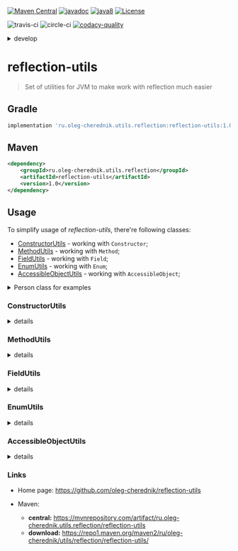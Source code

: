 [![Maven Central](https://maven-badges.herokuapp.com/maven-central/ru.oleg-cherednik.utils.reflection/reflection-utils/badge.svg)](https://maven-badges.herokuapp.com/maven-central/ru.oleg-cherednik.utils.reflection/reflection-utils)
[![javadoc](https://javadoc.io/badge2/ru.oleg-cherednik.utils.reflection/reflection-utils/javadoc.svg)](https://javadoc.io/doc/ru.oleg-cherednik.utils.reflection/reflection-utils)
[![java8](https://badgen.net/badge/java/8+/blue)](https://badgen.net/)
[![License](https://img.shields.io/badge/License-Apache%202.0-blue.svg)](http://www.apache.org/licenses/LICENSE-2.0.txt)
      
![travis-ci](https://travis-ci.com/oleg-cherednik/reflection-utils.svg?branch=master)
![circle-ci](https://circleci.com/gh/oleg-cherednik/reflection-utils/tree/master.svg?style=shield)
[![codacy-quality](https://app.codacy.com/project/badge/Grade/f4fe6d775eed4daa936620bb173052ae?branch=master)](https://app.codacy.com/gh/oleg-cherednik/reflection-utils/dashboard?branch=master)

<details><summary>develop</summary>
<p>

[![travis-ci](https://travis-ci.com/oleg-cherednik/reflection-utils.svg?branch=dev)](https://travis-ci.com/oleg-cherednik/reflection-utils)
[![circle-ci](https://circleci.com/gh/oleg-cherednik/reflection-utils/tree/dev.svg?style=shield)](https://app.circleci.com/pipelines/github/oleg-cherednik/reflection-utils)
[![codecov](https://codecov.io/gh/oleg-cherednik/reflection-utils/branch/dev/graph/badge.svg?token=OGJF0VP4G6)](https://codecov.io/gh/oleg-cherednik/reflection-utils)
[![vulnerabilities](https://snyk.io//test/github/oleg-cherednik/reflection-utils/badge.svg?targetFile=build.gradle)](https://snyk.io//test/github/oleg-cherednik/reflection-utils?targetFile=build.gradle)
[![codacy-quality](https://app.codacy.com/project/badge/Grade/f4fe6d775eed4daa936620bb173052ae?branch=dev)](https://app.codacy.com/gh/oleg-cherednik/reflection-utils/dashboard?branch=dev)

</p>
</details>  

# reflection-utils
> Set of utilities for JVM to make work with reflection much easier

## Gradle

```groovy
implementation 'ru.oleg-cherednik.utils.reflection:reflection-utils:1.0'
```

## Maven

```xml
<dependency>
    <groupId>ru.oleg-cherednik.utils.reflection</groupId>
    <artifactId>reflection-utils</artifactId>
    <version>1.0</version>
</dependency>
```
                                                    
## Usage 

To simplify usage of _reflection-utils_, there're following classes:
*   [ConstructorUtils](#constructorutils) - working with `Constructor`;
*   [MethodUtils](#methodutils) - working with `Method`;
*   [FieldUtils](#fieldutils) - working with `Field`;
*   [EnumUtils](#enumutils) - working with `Enum`;
*   [AccessibleObjectUtils](#accessibleobjectutils) - working with `AccessibleObject`;

<details><summary>Person class for examples</summary>
<p>

```java   
package ru.olegcherednik.utils.reflection.data;

public class Person {         

    private static final String AUTO = "ferrari";
    
    private String name = "defaultName";
    private int age = -1;
    private boolean marker;

    public Person() {}

    public Person(String name) {
        this.name = name;
    }
    
    public Person(String name, int age) {
        this.name = name;             
        this.age = age;
    }

    public Person(String name, int age, boolean marker) {
        this.name = name;             
        this.age = age;                               
        this.marker = marker;
    }

    public String getArgZero() {
        return "args_0";
    }

    public String getArgOne(int one) {
        return "args_" + one;
    }

    public String getArgTwo(int one, String two) {
        return "args_" + one + '_' + two; 
    }

    public String getArgThree(int one, String two, boolean three) {
        return "args_" + one + '_' + two + '_' + three; 
    }

    public static String getStaticArgZero() {
        return "static_args_0";
    }

    public static String getStaticArgOne(int one) {
        return "static_args_" + one;
    }

    public static String getStaticArgTwo(int one, String two) {
        return "static_args_" + one + '_' + two; 
    }

    public static String getStaticArgThree(int one, String two, boolean three) {
        return "static_args_" + one + '_' + two + '_' + three; 
    }

}

Person person = new Person();
```

</p>
</details>

### ConstructorUtils

<details><summary>details</summary>
<p>

#### Class object is available to use 

##### Invoke a constructor with no arguments for a given class

```java
Person person = ConstructorUtils.invokeConstructor(Person.class);
```

##### Invoke a constructor with exactly one argument for a given class

```java
Person person = ConstructorUtils.invokeConstructor(Person.class,
                                                   String.class, "anna");
```

##### Invoke a constructor with exactly two arguments for a given class

```java
Person person = ConstructorUtils.invokeConstructor(Person.class,
                                                   String.class, "peter",
                                                   int.class, 71);
```

##### Invoke a constructor with exactly three arguments for a given class

```java
Person person = ConstructorUtils.invokeConstructor(Person.class,
                                                   String.class, "marvin",
                                                   int.class, 91,
                                                   boolean.class, true); 
```

##### Invoke a constructor with many arguments for a given class

```java
Person person = ConstructorUtils.invokeConstructor(Person.class,
                                  new Class<?>[] { String.class, int.class, boolean.class },
                                  new Object[] { "marvin", 91, true });
```

#### Class object is not available and use full class name as string

Define variable with a canonical class name for `Person`:
```java
String canonicalName = "ru.olegcherednik.utils.reflection.data.Person";
// canonicalName == Person.class.getCanonicalName()
``` 

##### Invoke a constructor with no arguments for class with a given class name

```java
Person person = ConstructorUtils.invokeConstructor(canonicalName);
```
##### Invoke a constructor with exactly one argument for class with a given class name

```java
Person person = ConstructorUtils.invokeConstructor(canonicalName,
                                                   String.class, "anna");
```    

##### Invoke a constructor with exactly two arguments for class with a given class name

```java
Person person = ConstructorUtils.invokeConstructor(canonicalName,
                                                   String.class, "peter",
                                                   int.class, 71);
```

##### Invoke a constructor with exactly three arguments for class with a given class name

```java
Person person = ConstructorUtils.invokeConstructor(canonicalName,
                                                   String.class, "marvin",
                                                   int.class, 91,
                                                   boolean.class, true); 
```

##### Invoke a constructor with any number of arguments for class with a given class name

```java
Person person = ConstructorUtils.invokeConstructor(canonicalName,
                                  new Class<?>[] { String.class, int.class, boolean.class },
                                  new Object[] { "marvin", 91, true });
```

#### Constructor object is available to use

##### Invoke a given constructor providing zero arguments

```java
Constructor<Person> constructor = Person.class.getDeclaredConstructor();
Person person = ConstructorUtils.invokeConstructor(constructor); 
```

##### Invoke a given constructor providing one argument

```java                                                                 
Constructor<Person> constructor = Person.class.getDeclaredConstructor(String.class);
Person person = ConstructorUtils.invokeConstructor(constructor, "anna");
```    

##### Invoke a given constructor providing two arguments

```java                                                                             
Constructor<Person> constructor = Person.class.getDeclaredConstructor(String.class,
                                                                      int.class);
Person person = ConstructorUtils.invokeConstructor(constructor, "peter", 71);
```

##### Invoke a given constructor providing three arguments

```java                                                                                        
Constructor<Person> constructor = Person.class.getDeclaredConstructor(String.class,
                                                                      int.class,
                                                                      boolean.class);
Person person = ConstructorUtils.invokeConstructor(constructor, "marvin", 91, true); 
```
</p>
</details>

### MethodUtils

<details><summary>details</summary>
<p>

In case of `method` with a given name is not exist in the given class, then
the parent class will be used to find the `method` etc. 

#### Invoke not static method with a given name and no arguments

```java                                                                             
String argZero = MethodUtils.invokeMethod(person, "getArgZero");
// argZero == "args_0"
```

#### Invoke not static method with a given name and exactly 1 argument

```java                      
String argOne = MethodUtils.invokeMethod(person, "getArgOne"
                                         int.class, 1);
// argOne == "args_1"
```   

#### Invoke not static method with a given name and exactly 2 arguments

```java                      
String argTwo = MethodUtils.invokeMethod(person, "getArgTwo"
                                         int.class, 1,
                                         String.class, "x2");
// argTwo == "args_1_x2"
```

#### Invoke not static method with a given name and exactly 3 arguments

```java                      
String argThree = MethodUtils.invokeMethod(person, "getArgThree"
                                           int.class, 1,
                                           String.class, "x2",
                                           boolean.class, true);
// argThree == "args_1_x2_true"
```

#### Invoke not static method with a given name and any number of arguments

```java                      
String argThree = MethodUtils.invokeMethod(person, "getArgThree"
                                           new Class<?>[] { int.class, String.class, boolean.class },
                                           new Object[] { 1, "x2", true });
// argThree == "args_1_x2_true"
```

#### Invoke not static method with given arguments

```java                      
Method method = person.getClass().getDeclaredMethod("getArgThree");
String argThree = MethodUtils.invokeMethod(person, method, 1, "x2", true);
// argThree == "args_1_x2_true"
```

#### Invoke static method with a given name and no arguments

```java                                                                             
String staticArgZero = MethodUtils.invokeMethod(Person.class, "getStaticArgZero");
// staticArgZero == "static_args_0"
```

#### Invoke static method with a given name and exactly 1 argument

```java                      
String staticArgOne = MethodUtils.invokeMethod(Person.class, "getStaticArgOne"
                                               int.class, 1);
// staticArgOne == "static_args_1"
```   

#### Invoke static method with a given name and exactly 2 arguments

```java                      
String staticArgTwo = MethodUtils.invokeMethod(Person.class, "getStaticArgTwo"
                                               int.class, 1,
                                               String.class, "x2");
// staticArgTwo == "static_args_1_x2"
```

#### Invoke static method with a given name and exactly 3 arguments

```java                      
String staticArgThree = MethodUtils.invokeMethod(Person.class, "getStaticArgThree"
                                                 int.class, 1,
                                                 String.class, "x2",
                                                 boolean.class, true);
// staticArgThree == "static_args_1_x2_true"
```

#### Invoke static method with a given name and any number of arguments

```java                      
String staticArgThree = MethodUtils.invokeMethod(Person.class, "getStaticArgThree"
                                               new Class<?>[] { int.class, String.class, boolean.class },
                                               new Object[] { 1, "x2", true });
// staticArgThree == "args_1_x2_true"
```

#### Invoke static method with given arguments

```java                      
Method method = Person.class.getDeclaredMethod("getStaticArgThree");
String staticArgThree = MethodUtils.invokeMethod(method, 1, "x2", true);
// staticArgThree == "args_1_x2_true"
```

#### Retrieve method return type

```java                      
Method method = Person.class.getDeclaredMethod("getArgZero");
Class<?> cls = MethodUtils.getReturnType(method);
// cls == String.class
```

In case it's possible that given `method` could be `null` then default value can be provided:

```java
Class<?> cls = MethodUtils.getReturnType(null, int.class);
// cls == int.class
```

</p>
</details>

### FieldUtils

<details><summary>details</summary>
<p>

In case of `filed` with a given name is not exist in the given class, then the
parent class will be used to find the `field` etc. 

#### Get the value of the non-static field

```java
Field field = person.getClass().getDeclaredField("name");
String name = FieldUtils.getFieldValue(person, field);
// name == "defaultName"
```

#### Get the value of the non-static field with a given name
```java
String name = FieldUtils.getFieldValue(person, "name");
// name == "defaultName"
```

#### Get the value of the static field

```java
Field field = Person.class.getDeclaredField("AUTO");
String auto = FieldUtils.getFieldValue(person, field);
// auto == "ferrari"
```

#### Get the value of the static field with a given name
```java
String auto = FieldUtils.getFieldValue(Person.class, "AUTO");
// auto == "ferrari"
```

#### Set given value to the non-static field

```java
Field field = person.getClass().getDeclaredField("name");
FieldUtils.setFieldValue(person, field, "anna");
// person.name == "anna"
```

#### Set given value to the non-static field with a given name
```java
FieldUtils.getFieldValue(Person.class , "name", "anna");
// person.name == "anna"
```

#### Call given consumer for the non-static field 

```java
Field field = person.getClass().getDeclaredField("name");
Consumer<Field> task = f -> f.set(person, "anna")
FieldUtils.setFieldValue(field, task);
// person.name == "anna" 
```

#### Call given consumer for the non-static field with a given name 

```java
Consumer<Field> task = f -> f.set(person, "anna")
FieldUtils.setFieldValue(person, "name", task);
// person.name == "anna" 
```

#### Set given value to the static field

```java
Field field = Prson.getClass().getDeclaredField("AUTO");
FieldUtils.setStaticFieldValue(field, "mercedes");
// Person.AUTO == "mercedes"
```

#### Set given value to the static field with a given name

```java
FieldUtils.setStaticFieldValue(Person.class, "AUTO", "mercedes");
// Person.AUTO == "mercedes"
```

#### Call given consumer for the static field 

```java
Field field = Person.class.getDeclaredField("AUTO");
Consumer<Field> task = f -> f.set(null, "mercedes")
FieldUtils.setStaticFieldValue(field, task);
// Person.AUTO == "mercedes"           
```

#### Call given consumer for the static field with a given name 

```java
Consumer<Field> task = f -> f.set(null, "mercedes")
FieldUtils.setStaticFieldValue(Person.class, "AUTO", task);
// Person.AUTO == "mercedes"
```

#### Retrieve filed value type

```java                      
Field field = person.getClass().getDeclaredField("name");
Class<?> cls = FieldUtils.getType(field);
// cls == String.class
```

In case it's possible that given `field` could be `null` then default value can be provided:

```java
Class<?> cls = FieldUtils.getType(null, int.class);
// cls == int.class
```

#### Check if given field exists or not

The class contains a set of methods to check if given class exists or not. Methods do the
same job, but accept different input parameters.
 
```java
String className = Data.class.getName();
boolean existInClass = FieldUtils.isFieldExist(className, "name");  // true
boolean existInParent = FieldUtils.isFieldExistIncludeParents(className, "baseName");  // true                      
```

There're same method but with `Class<?>` as input parameter.
</p>
</details>

### EnumUtils

<details><summary>details</summary>
<p>

#### Add new constant to the given enum

```java 
enum CarBrand {
    BMW,
    MERCEDES
}

EnumUtils.addConstant(CarBrand.class, "AUDI");
```
</p>
</details>

### AccessibleObjectUtils

<details><summary>details</summary>
<p>

#### Invoke consumer on the accessible object

Use consumer to do any activity on the given accessible object and no return any value.

```java
Person person = new Person();
Field field = person.getClass().getDeclaredField("name");
Consumer<Field> task = f -> f.set(person, "oleg");
AccessibleObjectUtils.invokeConsumer(field, task);
```

#### Invoke function on the accessible object

Use function to do any activity on the given accessible object and return a value

```java
Person person = new Person();  
Method method = person.getClass().getDeclaredMethod("getCity");
Function<Method, String> task = m -> (String)m.invoke(person); 
String city = AccessibleObjectUtils.invokeFunction(field, task);
```

#### Invoke not static accessible object

An accessible object could be either `Field` or `Method`.

```java
Person person = new Person();  
Field field = data.getClass().getDeclaredField("name");
AccessibleObjectUtils.invoke(person, field);
```

#### Invoke static accessible object

An accessible object could be either `Field` or `Method`.

```java
Field field = data.getClass().getDeclaredField("AUTO");
String auto1 = AccessibleObjectUtils.invoke(field);
String auto2 = AccessibleObjectUtils.invoke(null, field);    // alternative
```
</p>
</details>

### Links

*   Home page: https://github.com/oleg-cherednik/reflection-utils

*   Maven:
    *   **central:** https://mvnrepository.com/artifact/ru.oleg-cherednik.utils.reflection/reflection-utils
    *   **download:** https://repo1.maven.org/maven2/ru/oleg-cherednik/utils/reflection/reflection-utils/
